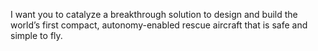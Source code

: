 I want you to catalyze a breakthrough solution to design and build the world’s first compact, autonomy-enabled rescue aircraft that is safe and simple to fly.
